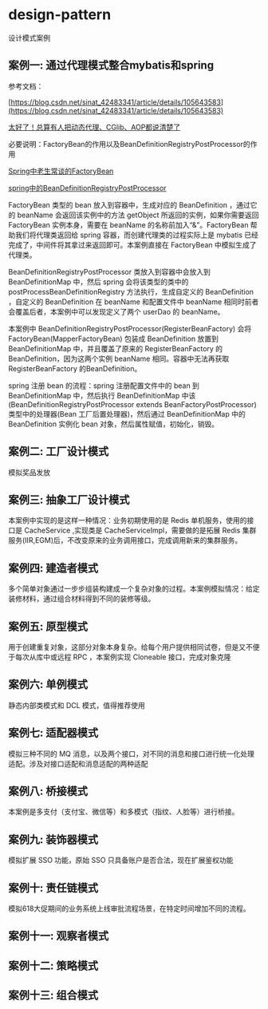 # design-pattern

设计模式案例

## 案例一: 通过代理模式整合mybatis和spring

参考文档：

[https://blog.csdn.net/sinat_42483341/article/details/105643583](https://blog.csdn.net/sinat_42483341/article/details/105643583)

[太好了！总算有人把动态代理、CGlib、AOP都说清楚了](https://cloud.tencent.com/developer/article/1461796)

必要说明：FactoryBean的作用以及BeanDefinitionRegistryPostProcessor的作用

[Spring中老生常谈的FactoryBean](https://www.cnblogs.com/yulinfeng/p/11456587.html)

[spring中的BeanDefinitionRegistryPostProcessor](https://www.cnblogs.com/tdyang/p/12088554.html)

FactoryBean 类型的 bean 放入到容器中，生成对应的 BeanDefinition ，通过它的 beanName 会返回该实例中的方法 getObject 所返回的实例，如果你需要返回 FactoryBean 实例本身，需要在 beanName 的名称前加入“&”。FactoryBean 帮助我们将代理类返回给 spring 容器，而创建代理类的过程实际上是 mybatis 已经完成了，中间件将其拿过来返回即可。本案例直接在 FactoryBean 中模拟生成了代理类。

BeanDefinitionRegistryPostProcessor 类放入到容器中会放入到 BeanDefinitionMap 中，然后 spring 会将该类型的类中的 postProcessBeanDefinitionRegistry 方法执行，生成自定义的 BeanDefinition ，自定义的 BeanDefinition 在 beanName 和配置文件中 beanName 相同时前者会覆盖后者，本案例中可以发现定义了两个 userDao 的 beanName。

本案例中 BeanDefinitionRegistryPostProcessor(RegisterBeanFactory) 会将 FactoryBean(MapperFactoryBean) 包装成 BeanDefinition 放置到 BeanDefinitionMap 中，并且覆盖了原来的 RegisterBeanFactory 的BeanDefinition，因为这两个实例 beanName 相同。容器中无法再获取 RegisterBeanFactory 的BeanDefinition。

spring 注册 bean 的流程：spring 注册配置文件中的 bean 到 BeanDefinitionMap 中，然后执行 BeanDefinitionMap 中该(BeanDefinitionRegistryPostProcessor extends BeanFactoryPostProcessor)类型中的处理器(Bean 工厂后置处理器)，然后通过 BeanDefinitionMap 中的 BeanDefinition 实例化 bean 对象，然后属性赋值，初始化，销毁。

## 案例二: 工厂设计模式 

模拟奖品发放

## 案例三: 抽象工厂设计模式

本案例中实现的是这样一种情况：业务初期使用的是 Redis 单机服务，使用的接口是 CacheService ,实现类是 CacheServiceImpl，需要做的是拓展 Redis 集群服务(IIR,EGM)后，不改变原来的业务调用接口，完成调用新来的集群服务。

## 案例四: 建造者模式

多个简单对象通过一步步组装构建成一个复杂对象的过程。本案例模拟情况：给定装修材料，通过组合材料得到不同的装修等级。

## 案例五: 原型模式

用于创建重复对象，这部分对象本身复杂。给每个用户提供相同试卷，但是又不便于每次从库中或远程 RPC ，本案例实现 Cloneable 接口，完成对象克隆

## 案例六: 单例模式

静态内部类模式和 DCL 模式，值得推荐使用

## 案例七: 适配器模式

模拟三种不同的 MQ 消息，以及两个接口，对不同的消息和接口进行统一化处理适配。涉及对接口适配和消息适配的两种适配

## 案例八: 桥接模式

本案例是多支付（支付宝、微信等）和多模式（指纹、人脸等）进行桥接。

## 案例九: 装饰器模式

模拟扩展 SSO 功能，原始 SSO 只具备账户是否合法，现在扩展鉴权功能

## 案例十: 责任链模式

模拟618大促期间的业务系统上线审批流程场景，在特定时间增加不同的流程。

## 案例十一: 观察者模式

## 案例十二: 策略模式

## 案例十三: 组合模式